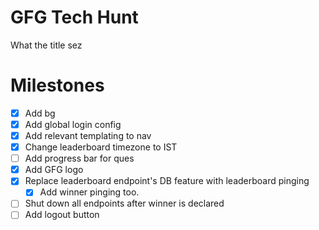 # GFG Tech Hunt
What the title sez

# Milestones
- [X] Add bg
- [X] Add global login config
- [X] Add relevant templating to nav
- [X] Change leaderboard timezone to IST 
- [ ] Add progress bar for ques
- [X] Add GFG logo
- [X] Replace leaderboard endpoint's DB feature with leaderboard pinging
  - [X] Add winner pinging too.
- [ ] Shut down all endpoints after winner is declared
- [ ] Add logout button